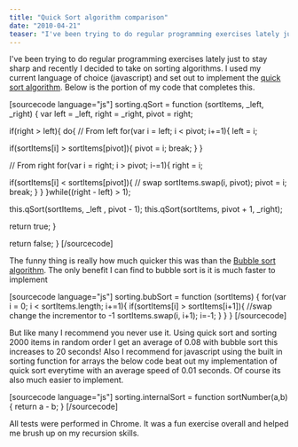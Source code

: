 ```yaml
---
title: "Quick Sort algorithm comparison"
date: "2010-04-21"
teaser: "I've been trying to do regular programming exercises lately just to stay sharp and recently I decided to take on sorting algorithms. I used my current language of choice (javascript) and set out to implement the quick sort algorithm. Below is the portion of my code that completes this..."
---
```


I've been trying to do regular programming exercises lately just to stay sharp and recently I decided to take on sorting algorithms. I used my current language of choice (javascript) and set out to implement the [quick sort algorithm](http://en.wikipedia.org/wiki/Quicksort). Below is the portion of my code that completes this.

\[sourcecode language="js"\] sorting.qSort = function (sortItems, \_left, \_right) { var left = \_left, right = \_right, pivot = right;

if(right > left){ do{ // From left for(var i = left; i < pivot; i+=1){ left = i;

if(sortItems\[i\] > sortItems\[pivot\]){ pivot = i; break; } }

// From right for(var i = right; i > pivot; i-=1){ right = i;

if(sortItems\[i\] < sortItems\[pivot\]){ // swap sortItems.swap(i, pivot); pivot = i; break; } } }while((right - left) > 1);

this.qSort(sortItems, \_left , pivot - 1); this.qSort(sortItems, pivot + 1, \_right);

return true; }

return false; } \[/sourcecode\]

The funny thing is really how much quicker this was than the [Bubble sort algorithm](http://en.wikipedia.org/wiki/Bubble_sort). The only benefit I can find to bubble sort is it is much faster to implement

\[sourcecode language="js"\] sorting.bubSort = function (sortItems) { for(var i = 0; i < sortItems.length; i+=1){ if(sortItems\[i\] > sortItems\[i+1\]){ //swap change the incrementor to -1 sortItems.swap(i, i+1); i=-1; } } } \[/sourcecode\]

But like many I recommend you never use it. Using quick sort and sorting 2000 items in random order I get an average of 0.08 with bubble sort this increases to 20 seconds! Also I recommend for javascript using the built in sorting function for arrays the below code beat out my implementation of quick sort everytime with an average speed of 0.01 seconds. Of course its also much easier to implement.

\[sourcecode language="js"\] sorting.internalSort = function sortNumber(a,b){ return a - b; } \[/sourcecode\]

All tests were performed in Chrome. It was a fun exercise overall and helped me brush up on my recursion skills.

